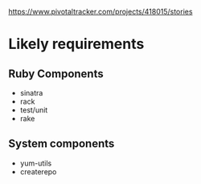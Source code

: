 https://www.pivotaltracker.com/projects/418015/stories


# Likely requirements #
## Ruby Components ##
* sinatra
* rack
* test/unit
* rake

## System components ##
* yum-utils
* createrepo

